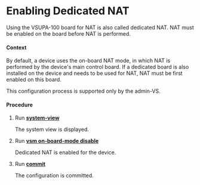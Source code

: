 Enabling Dedicated NAT
======================

Using the VSUPA-100 board for NAT is also called dedicated NAT. NAT must be enabled on the board before NAT is performed.

#### Context

By default, a device uses the on-board NAT mode, in which NAT is performed by the device's main control board. If a dedicated board is also installed on the device and needs to be used for NAT, NAT must be first enabled on this board.

This configuration process is supported only by the admin-VS.


#### Procedure

1. Run [**system-view**](cmdqueryname=system-view)
   
   
   
   The system view is displayed.
2. Run [**vsm on-board-mode disable**](cmdqueryname=vsm+on-board-mode+disable)
   
   
   
   Dedicated NAT is enabled for the device.
3. Run [**commit**](cmdqueryname=commit)
   
   
   
   The configuration is committed.
